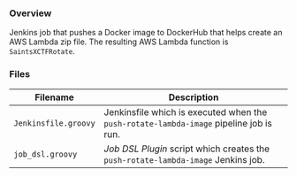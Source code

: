 ### Overview

Jenkins job that pushes a Docker image to DockerHub that helps create an AWS Lambda zip file.  The resulting AWS Lambda 
function is `SaintsXCTFRotate`.

### Files

| Filename                  | Description                                                                                 |
|---------------------------|---------------------------------------------------------------------------------------------|
| `Jenkinsfile.groovy`      | Jenkinsfile which is executed when the `push-rotate-lambda-image` pipeline job is run.      |
| `job_dsl.groovy`          | *Job DSL Plugin* script which creates the `push-rotate-lambda-image` Jenkins job.           |